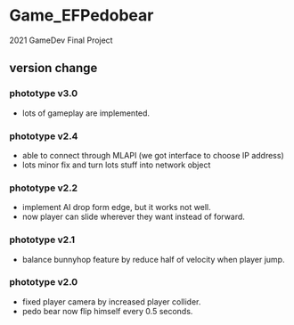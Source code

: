 # Game_EFPedobear
2021 GameDev Final Project


## version change

### phototype v3.0
* lots of gameplay are implemented.

### phototype v2.4
* able to connect through MLAPI (we got interface to choose IP address)
* lots minor fix and turn lots stuff into network object

### phototype v2.2
* implement AI drop form edge, but it works not well.
* now player can slide wherever they want instead of forward.

### phototype v2.1
* balance bunnyhop feature by reduce half of velocity when player jump.

### phototype v2.0
* fixed player camera by increased player collider.
* pedo bear now flip himself every 0.5 seconds.
